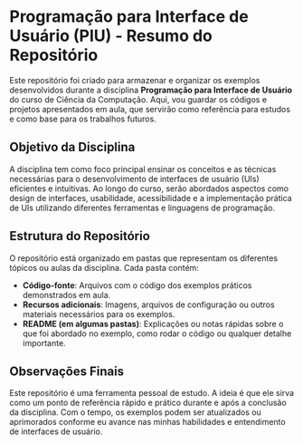 # Programação para Interface de Usuário (PIU) - Resumo do Repositório

Este repositório foi criado para armazenar e organizar os exemplos desenvolvidos durante a disciplina **Programação para Interface de Usuário** do curso de Ciência da Computação. Aqui, vou guardar os códigos e projetos apresentados em aula, que servirão como referência para estudos e como base para os trabalhos futuros.

## Objetivo da Disciplina

A disciplina tem como foco principal ensinar os conceitos e as técnicas necessárias para o desenvolvimento de interfaces de usuário (UIs) eficientes e intuitivas. Ao longo do curso, serão abordados aspectos como design de interfaces, usabilidade, acessibilidade e a implementação prática de UIs utilizando diferentes ferramentas e linguagens de programação.

## Estrutura do Repositório

O repositório está organizado em pastas que representam os diferentes tópicos ou aulas da disciplina. Cada pasta contém:

- **Código-fonte**: Arquivos com o código dos exemplos práticos demonstrados em aula.
- **Recursos adicionais**: Imagens, arquivos de configuração ou outros materiais necessários para os exemplos.
- **README (em algumas pastas)**: Explicações ou notas rápidas sobre o que foi abordado no exemplo, como rodar o código ou qualquer detalhe importante.

## Observações Finais

Este repositório é uma ferramenta pessoal de estudo. A ideia é que ele sirva como um ponto de referência rápido e prático durante e após a conclusão da disciplina. Com o tempo, os exemplos podem ser atualizados ou aprimorados conforme eu avance nas minhas habilidades e entendimento de interfaces de usuário.
